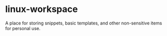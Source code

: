 # linux-workspace
A place for storing snippets, basic templates, and other non-sensitive items for personal use.
